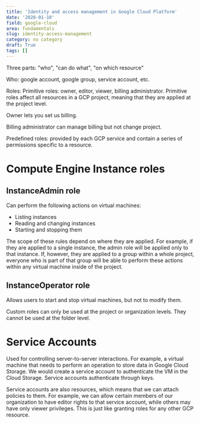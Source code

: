 ```yaml
---
title: 'Identity and access management in Google Cloud Platform'
date: '2020-01-10'
field: google-cloud
area: fundamentals
slug: identity-access-management
category: no category
draft: True
tags: []
---
```


Three parts: "who", "can do what", "on which resource"

Who: google account, google group, service account, etc.

Roles:
Primitive roles: owner, editor, viewer, billing administrator. Primitive roles affect all resources in a GCP project, meaning that they are applied at the project level.

Owner lets you set us billing.

Billing administrator can manage billing but not change project.

Predefined roles: provided by each GCP service and contain a series of permissions specific to a resource.

# Compute Engine Instance roles

## InstanceAdmin role

Can perform the following actions on virtual machines:

- Listing instances
- Reading and changing instances
- Starting and stopping them

The scope of these rules depend on where they are applied. For example, if they are applied to a single instance, the admin role will be applied only to that instance. If, however, they are applied to a group within a whole project, everyone who is part of that group will be able to perform these actions within any virtual machine inside of the project.

## InstanceOperator role

Allows users to start and stop virtual machines, but not to modify them.

Custom roles can only be used at the project or organization levels. They cannot be used at the folder level.

# Service Accounts

Used for controlling server-to-server interactions. For example, a virtual machine that needs to perform an operation to store data in Google Cloud Storage. We would create a service account to authenticate the VM in the Cloud Storage. Service accounts authenticate through keys.

Service accounts are also resources, which means that we can attach policies to them. For example, we can allow certain members of our organization to have editor rights to that service account, while others may have only viewer privileges. This is just like granting roles for any other GCP resource.
